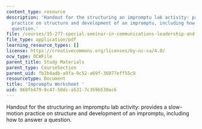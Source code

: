 ```yaml
---
content_type: resource
description: 'Handout for the structuring an impromptu lab activity: provides a slow-motion
  practice on structure and development of an impromptu, including how to answer a
  question.'
file: /courses/15-277-special-seminar-in-communications-leadership-and-personal-effectiveness-coaching-fall-2008/968fb4798c4750dca5317c359b530ac6_handout_3a.pdf
file_type: application/pdf
learning_resource_types: []
license: https://creativecommons.org/licenses/by-nc-sa/4.0/
ocw_type: OCWFile
parent_title: Study Materials
parent_type: CourseSection
parent_uid: fb2b4adb-a9fa-9c52-a69f-36977eff55c9
resourcetype: Document
title: 'Impromptu Worksheet '
uid: 968fb479-8c47-50dc-a531-7c359b530ac6
---
```

Handout for the structuring an impromptu lab activity: provides a slow-motion practice on structure and development of an impromptu, including how to answer a question.